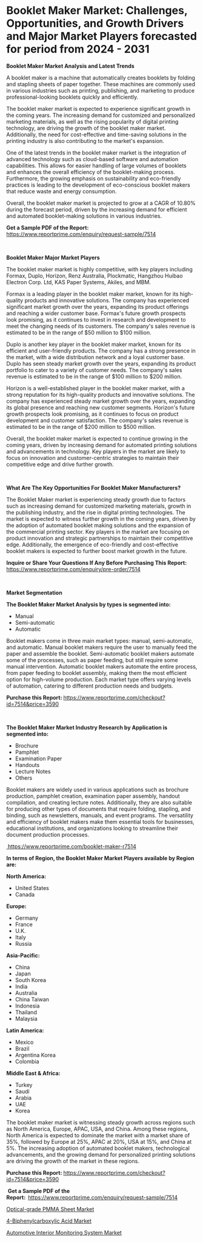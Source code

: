<p><h1>Booklet Maker Market: Challenges, Opportunities, and Growth Drivers and Major Market Players forecasted for period from 2024 - 2031</h1></p><p><strong>Booklet Maker Market Analysis and Latest Trends</strong></p>
<p><p>A booklet maker is a machine that automatically creates booklets by folding and stapling sheets of paper together. These machines are commonly used in various industries such as printing, publishing, and marketing to produce professional-looking booklets quickly and efficiently.</p><p>The booklet maker market is expected to experience significant growth in the coming years. The increasing demand for customized and personalized marketing materials, as well as the rising popularity of digital printing technology, are driving the growth of the booklet maker market. Additionally, the need for cost-effective and time-saving solutions in the printing industry is also contributing to the market's expansion.</p><p>One of the latest trends in the booklet maker market is the integration of advanced technology such as cloud-based software and automation capabilities. This allows for easier handling of large volumes of booklets and enhances the overall efficiency of the booklet-making process. Furthermore, the growing emphasis on sustainability and eco-friendly practices is leading to the development of eco-conscious booklet makers that reduce waste and energy consumption.</p><p>Overall, the booklet maker market is projected to grow at a CAGR of 10.80% during the forecast period, driven by the increasing demand for efficient and automated booklet-making solutions in various industries.</p></p>
<p><strong>Get a Sample PDF of the Report:&nbsp;</strong> <a href="https://www.reportprime.com/enquiry/request-sample/7514">https://www.reportprime.com/enquiry/request-sample/7514</a></p>
<p>&nbsp;</p>
<p><strong>Booklet Maker Major Market Players</strong></p>
<p><p>The booklet maker market is highly competitive, with key players including Formax, Duplo, Horizon, Renz Australia, Plockmatic, Hangzhou Huibao Electron Corp. Ltd, KAS Paper Systems, Akiles, and MBM.</p><p>Formax is a leading player in the booklet maker market, known for its high-quality products and innovative solutions. The company has experienced significant market growth over the years, expanding its product offerings and reaching a wider customer base. Formax's future growth prospects look promising, as it continues to invest in research and development to meet the changing needs of its customers. The company's sales revenue is estimated to be in the range of $50 million to $100 million.</p><p>Duplo is another key player in the booklet maker market, known for its efficient and user-friendly products. The company has a strong presence in the market, with a wide distribution network and a loyal customer base. Duplo has seen steady market growth over the years, expanding its product portfolio to cater to a variety of customer needs. The company's sales revenue is estimated to be in the range of $100 million to $200 million.</p><p>Horizon is a well-established player in the booklet maker market, with a strong reputation for its high-quality products and innovative solutions. The company has experienced steady market growth over the years, expanding its global presence and reaching new customer segments. Horizon's future growth prospects look promising, as it continues to focus on product development and customer satisfaction. The company's sales revenue is estimated to be in the range of $200 million to $500 million.</p><p>Overall, the booklet maker market is expected to continue growing in the coming years, driven by increasing demand for automated printing solutions and advancements in technology. Key players in the market are likely to focus on innovation and customer-centric strategies to maintain their competitive edge and drive further growth.</p></p>
<p>&nbsp;</p>
<p><strong>What Are The Key Opportunities For Booklet Maker Manufacturers?</strong></p>
<p><p>The Booklet Maker market is experiencing steady growth due to factors such as increasing demand for customized marketing materials, growth in the publishing industry, and the rise in digital printing technologies. The market is expected to witness further growth in the coming years, driven by the adoption of automated booklet making solutions and the expansion of the commercial printing sector. Key players in the market are focusing on product innovation and strategic partnerships to maintain their competitive edge. Additionally, the emergence of eco-friendly and cost-effective booklet makers is expected to further boost market growth in the future.</p></p>
<p><strong>Inquire or Share Your Questions If Any Before Purchasing This Report:</strong> <a href="https://www.reportprime.com/enquiry/pre-order/7514">https://www.reportprime.com/enquiry/pre-order/7514</a></p>
<p>&nbsp;</p>
<p><strong>Market Segmentation</strong></p>
<p><strong>The Booklet Maker Market Analysis by types is segmented into:</strong></p>
<p><ul><li>Manual</li><li>Semi-automatic</li><li>Automatic</li></ul></p>
<p><p>Booklet makers come in three main market types: manual, semi-automatic, and automatic. Manual booklet makers require the user to manually feed the paper and assemble the booklet. Semi-automatic booklet makers automate some of the processes, such as paper feeding, but still require some manual intervention. Automatic booklet makers automate the entire process, from paper feeding to booklet assembly, making them the most efficient option for high-volume production. Each market type offers varying levels of automation, catering to different production needs and budgets.</p></p>
<p><strong>Purchase this Report:&nbsp;</strong><a href="https://www.reportprime.com/checkout?id=7514&price=3590">https://www.reportprime.com/checkout?id=7514&price=3590</a></p>
<p>&nbsp;</p>
<p><strong>The Booklet Maker Market Industry Research by Application is segmented into:</strong></p>
<p><ul><li>Brochure</li><li>Pamphlet</li><li>Examination Paper</li><li>Handouts</li><li>Lecture Notes</li><li>Others</li></ul></p>
<p><p>Booklet makers are widely used in various applications such as brochure production, pamphlet creation, examination paper assembly, handout compilation, and creating lecture notes. Additionally, they are also suitable for producing other types of documents that require folding, stapling, and binding, such as newsletters, manuals, and event programs. The versatility and efficiency of booklet makers make them essential tools for businesses, educational institutions, and organizations looking to streamline their document production processes.</p></p>
<p><a href="https://www.reportprime.com/booklet-maker-r7514">&nbsp;https://www.reportprime.com/booklet-maker-r7514</a></p>
<p><strong>In terms of Region, the Booklet Maker Market Players available by Region are:</strong></p>
<p>
    <p> <strong> North America: </strong>
        <ul>
            <li>United States</li>
            <li>Canada</li>
        </ul>
        </p> 
    <p> <strong> Europe: </strong>
        <ul>
            <li>Germany</li>
            <li>France</li>
            <li>U.K.</li>
            <li>Italy</li>
            <li>Russia</li>
        </ul>
        </p> 
    <p> <strong> Asia-Pacific: </strong>
        <ul>
            <li>China</li>
            <li>Japan</li>
            <li>South Korea</li>
            <li>India</li>
            <li>Australia</li>
            <li>China Taiwan</li>
            <li>Indonesia</li>
            <li>Thailand</li>
            <li>Malaysia</li>
        </ul>
        </p> 
    <p> <strong> Latin America: </strong>
        <ul>
            <li>Mexico</li>
            <li>Brazil</li>
            <li>Argentina Korea</li>
            <li>Colombia</li>
        </ul>
        </p> 
    <p> <strong> Middle East & Africa: </strong>
        <ul>
            <li>Turkey</li>
            <li>Saudi</li>
            <li>Arabia</li>
            <li>UAE</li>
            <li>Korea</li>
        </ul>
    </p>
    </p>
<p><p>The booklet maker market is witnessing steady growth across regions such as North America, Europe, APAC, USA, and China. Among these regions, North America is expected to dominate the market with a market share of 35%, followed by Europe at 25%, APAC at 20%, USA at 15%, and China at 5%. The increasing adoption of automated booklet makers, technological advancements, and the growing demand for personalized printing solutions are driving the growth of the market in these regions.</p></p>
<p><strong>Purchase this Report: </strong><a href="https://www.reportprime.com/checkout?id=7514&price=3590">https://www.reportprime.com/checkout?id=7514&price=3590</a></p>
<p>&nbsp;<strong>Get a Sample PDF of the Report:&nbsp;&nbsp;</strong><a href="https://www.reportprime.com/enquiry/request-sample/7514">https://www.reportprime.com/enquiry/request-sample/7514</a></p>
<p><strong></strong></p>
<p><p><a href="https://www.linkedin.com/pulse/optical-grade-pmma-sheet-market-size-growing-forecasted-dklmc?trackingId=uUetueBxeyuc2M1awUe8Gw%3D%3D">Optical-grade PMMA Sheet Market</a></p><p><a href="https://www.linkedin.com/pulse/4-biphenylcarboxylic-acid-market-size-growing-forecasted-period-digfc?trackingId=Ps0I%2BxYLBsYGsPWgFV%2FhXg%3D%3D">4-Biphenylcarboxylic Acid Market</a></p><p><a href="https://www.linkedin.com/pulse/automotive-interior-monitoring-system-market-size-examines-05vsc?trackingId=f4iu4mq2%2BXEXoJs1xQEeSQ%3D%3D">Automotive Interior Monitoring System Market</a></p></p>